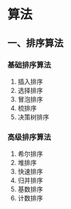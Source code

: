 # 算法
## 一、排序算法
###  基础排序算法
1.  插入排序
2.  选择排序
3.  冒泡排序
4.  梳排序
5.  决策树排序
### 高级排序算法
1. 希尔排序
2. 堆排序
3. 快速排序
4. 归并排序
5. 基数排序
6. 计数排序
